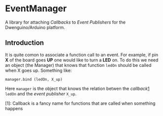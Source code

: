 EventManager
================

A library for attaching *Callbacks* to *Event Publishers* for the Dwenguino/Arduino platform.

Introduction
------------
It is quite comon to associate a function call to an event. 
For example, if pin **X** of the board goes **UP** one would like to turn a **LED** on.
To do this we need an object (the Manager) that knows that function `ledOn` should be called
when X goes up. Something like:

```
manager.bind (ledOn, X_up)
```

Here `manager` is the object that knows the relation betwen the *callback*[1](#callback) `ledOn` 
and the *event publisher* `X_up`.

<a name="callback">[1]</a>: Callback is a fancy name for functions that are called 
when something happens

